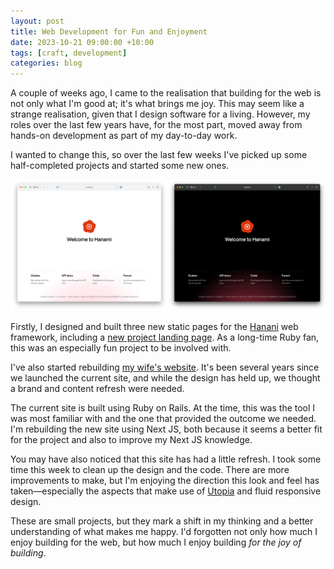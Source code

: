 ```yaml
---
layout: post
title: Web Development for Fun and Enjoyment
date: 2023-10-21 09:00:00 +10:00
tags: [craft, development]
categories: blog
---
```


A couple of weeks ago, I came to the realisation that building for the web is not only what I'm good at; it's what brings me joy. This may seem like a strange realisation, given that I design software for a living. However, my roles over the last few years have, for the most part, moved away from hands-on development as part of my day-to-day work.

I wanted to change this, so over the last few weeks I've picked up some half-completed projects and started some new ones.

![The new Hanami welcome page in light and dark mode](/images/hanami-homepage.png)

Firstly, I designed and built three new static pages for the [Hanani](https://hanamirb.org) web framework, including a [new project landing page](https://github.com/hanami/hanami/pull/1358). As a long-time Ruby fan, this was an especially fun project to be involved with.

I've also started rebuilding [my wife's website](https://maryannemoodie.com). It's been several years since we launched the current site, and while the design has held up, we thought a brand and content refresh were needed. 

The current site is built using Ruby on Rails. At the time, this was the tool I was most familiar with and the one that provided the outcome we needed. I'm rebuilding the new site using Next JS, both because it seems a better fit for the project and also to improve my Next JS knowledge.

You may have also noticed that this site has had a little refresh. I took some time this week to clean up the design and the code. There are more improvements to make, but I'm enjoying the direction this look and feel has taken—especially the aspects that make use of [Utopia](https://utopia.fyi) and fluid responsive design. 

These are small projects, but they mark a shift in my thinking and a better understanding of what makes me happy. I'd forgotten not only how much I enjoy building for the web, but how much I enjoy building *for the joy of building*.